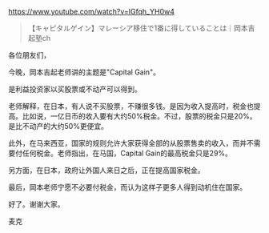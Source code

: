 https://www.youtube.com/watch?v=IGfqh_YH0w4

> 【キャピタルゲイン】マレーシア移住で1番に得していることは｜岡本吉起塾ch

各位朋友们，

今晚，岡本吉起老师讲的主题是"Capital Gain"。

是利益投资家以买股票或不动产可以得到。

老师解释，在日本，有人说不买股票，不赚很多钱。是因为收入提高时，税金也提高。比如说，一亿日币的收入要有大约50%税金。不过，股票的税金只是20%。是比不动产的大约50%更便宜。

此外，在马来西亚，国家的规则允许大家获得全部的从股票售卖的收入，而并不需要付任何税金。老师指出，在马国，Capital Gain的最高税金只是29%。

另方面，在日本，政府让外国人来日之后，正在提高国家税金。

最后，岡本老师宁愿不必要付税金，而认为这样子更多人得到动机住在国家。

好了。谢谢大家。

麦克
